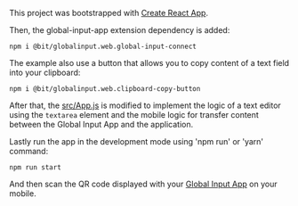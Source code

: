 This project was bootstrapped with [Create React App](https://github.com/facebook/create-react-app).

Then, the global-input-app extension dependency is added:

```
npm i @bit/globalinput.web.global-input-connect
```

The example also use a button that allows you to copy content of a text field into your clipboard:

```
npm i @bit/globalinput.web.clipboard-copy-button
```



After that, the [src/App.js](https://github.com/global-input/content-transfer-example/blob/master/src/App.js) is modified to implement the logic of a text editor using the ```textarea``` element and the mobile logic for transfer content between the Global Input App and the application.



Lastly run the app in the development mode using 'npm run' or 'yarn' command:<br>
```
npm run start
```

And then scan the QR code displayed with your [Global Input App](https://globalinput.co.uk/) on your mobile.
